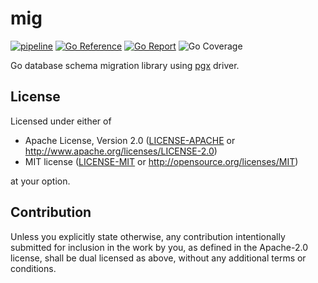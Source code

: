 # mig

[![pipeline](https://github.com/acim/mig/actions/workflows/pipeline.yaml/badge.svg)](https://github.com/acim/mig/actions/workflows/pipeline.yaml)
[![Go Reference](https://pkg.go.dev/badge/go.acim.net/mig.svg)](https://pkg.go.dev/go.acim.net/mig)
[![Go Report](https://goreportcard.com/badge/go.acim.net/mig)](https://goreportcard.com/report/go.acim.net/mig)
![Go Coverage](https://img.shields.io/badge/coverage-57.6%25-brightgreen?style=flat&logo=go)

Go database schema migration library using [pgx](https://github.com/jackc/pgx) driver.

## License

Licensed under either of

- Apache License, Version 2.0
  ([LICENSE-APACHE](LICENSE-APACHE) or http://www.apache.org/licenses/LICENSE-2.0)
- MIT license
  ([LICENSE-MIT](LICENSE-MIT) or http://opensource.org/licenses/MIT)

at your option.

## Contribution

Unless you explicitly state otherwise, any contribution intentionally submitted
for inclusion in the work by you, as defined in the Apache-2.0 license, shall be
dual licensed as above, without any additional terms or conditions.
